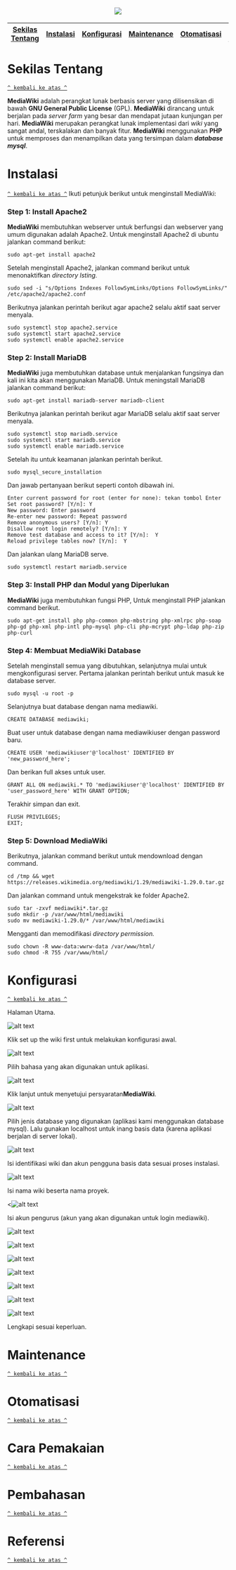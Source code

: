 <h1 align="center"><img src="https://upload.wikimedia.org/wikipedia/en/0/0f/MediaWiki_logo_reworked_embroidery.jpg"></h1>

[Sekilas Tentang](#sekilas-tentang) | [Instalasi](#instalasi) | [Konfigurasi](#konfigurasi) | [Maintenance](#maintenance) | [Otomatisasi](#otomatisasi) | [Cara Pemakaian](#cara-pemakaian) | [Pembahasan](#pembahasan) | [Referensi](#referensi)
:---:|:---:|:---:|:---:|:---:|:---:|:---:|:---:

# Sekilas Tentang
[`^ kembali ke atas ^`](#)

**MediaWiki** adalah perangkat lunak berbasis server yang dilisensikan di bawah **GNU General Public License** (GPL). **MediaWiki** dirancang untuk berjalan pada *server farm* yang besar dan mendapat jutaan kunjungan per hari. **MediaWiki** merupakan perangkat lunak implementasi dari *wiki* yang sangat andal, terskalakan dan banyak fitur. **MediaWiki** menggunakan **PHP** untuk memproses dan menampilkan data yang tersimpan dalam ***database mysql***.

# Instalasi
[`^ kembali ke atas ^`](#)
Ikuti petunjuk berikut untuk menginstall MediaWiki:

### Step 1: Install Apache2

**MediaWiki** membutuhkan webserver untuk berfungsi dan webserver yang umum digunakan adalah Apache2. Untuk menginstall Apache2 di ubuntu jalankan command berikut:

```
sudo apt-get install apache2
```

Setelah menginstall Apache2, jalankan command berikut untuk menonaktifkan *directory lsting.*

```
sudo sed -i "s/Options Indexes FollowSymLinks/Options FollowSymLinks/" /etc/apache2/apache2.conf
```

Berikutnya jalankan perintah berikut agar apache2 selalu aktif saat server menyala.

```
sudo systemctl stop apache2.service
sudo systemctl start apache2.service
sudo systemctl enable apache2.service
```

### Step 2: Install MariaDB

**MediaWiki** juga membutuhkan database untuk menjalankan fungsinya dan kali ini kita akan menggunakan MariaDB. Untuk meningstall MariaDB jalankan command berikut:

```
sudo apt-get install mariadb-server mariadb-client
```

Berikutnya jalankan perintah berikut agar MariaDB selalu aktif saat server menyala.

```
sudo systemctl stop mariadb.service
sudo systemctl start mariadb.service
sudo systemctl enable mariadb.service
````

Setelah itu untuk keamanan jalankan perintah berikut.

```
sudo mysql_secure_installation
```

Dan jawab pertanyaan berikut seperti contoh dibawah ini.

```
Enter current password for root (enter for none): tekan tombol Enter
Set root password? [Y/n]: Y
New password: Enter password
Re-enter new password: Repeat password
Remove anonymous users? [Y/n]: Y
Disallow root login remotely? [Y/n]: Y
Remove test database and access to it? [Y/n]:  Y
Reload privilege tables now? [Y/n]:  Y
```

Dan jalankan ulang MariaDB serve.

```
sudo systemctl restart mariadb.service
```

### Step 3: Install PHP dan Modul yang Diperlukan

**MediaWiki** juga membutuhkan fungsi PHP, Untuk menginstall PHP jalankan command berikut.

```
sudo apt-get install php php-common php-mbstring php-xmlrpc php-soap php-gd php-xml php-intl php-mysql php-cli php-mcrypt php-ldap php-zip php-curl
```

### Step 4: Membuat MediaWiki Database

Setelah menginstall semua yang dibutuhkan, selanjutnya mulai untuk mengkonfigurasi server. Pertama jalankan perintah berikut untuk masuk ke database server.

```
sudo mysql -u root -p
```

Selanjutnya buat database dengan nama mediawiki.

```
CREATE DATABASE mediawiki;
```

Buat user untuk database dengan nama mediawikiuser dengan password baru.

```
CREATE USER 'mediawikiuser'@'localhost' IDENTIFIED BY 'new_password_here';
```

Dan berikan full akses untuk user.

```
GRANT ALL ON mediawiki.* TO 'mediawikiuser'@'localhost' IDENTIFIED BY 'user_password_here' WITH GRANT OPTION;
```

Terakhir simpan dan exit.

```
FLUSH PRIVILEGES;
EXIT;
```

### Step 5: Download MediaWiki

Berikutnya, jalankan command berikut untuk mendownload dengan command.

```
cd /tmp && wget https://releases.wikimedia.org/mediawiki/1.29/mediawiki-1.29.0.tar.gz
```

Dan jalankan command untuk mengekstrak ke folder Apache2.

```
sudo tar -zxvf mediawiki*.tar.gz
sudo mkdir -p /var/www/html/mediawiki
sudo mv mediawiki-1.29.0/* /var/www/html/mediawiki
```

Mengganti dan memodifikasi *directory permission.*

```
sudo chown -R www-data:wwrw-data /var/www/html/
sudo chmod -R 755 /var/www/html/
```





# Konfigurasi
[`^ kembali ke atas ^`](#)

Halaman Utama.

![alt text](https://github.com/miqbals1649/mediaWiki/blob/master/Komdat/MW%201.PNG)

Klik set up the wiki first untuk melakukan konfigurasi awal.

![alt text](https://github.com/miqbals1649/mediaWiki/blob/master/Komdat/MW%202.PNG)

Pilih bahasa yang akan digunakan untuk aplikasi.

![alt text](https://github.com/miqbals1649/mediaWiki/blob/master/Komdat/MW%203.PNG)

Klik lanjut untuk menyetujui persyaratan**MediaWiki**.

![alt text](https://github.com/miqbals1649/mediaWiki/blob/master/Komdat/MW%204.PNG)

Pilih jenis database yang digunakan (aplikasi kami menggunakan database mysql). Lalu gunakan localhost untuk inang basis data (karena aplikasi berjalan di server lokal).

![alt text](https://github.com/miqbals1649/mediaWiki/blob/master/Komdat/MW%205.PNG)

Isi identifikasi wiki dan akun pengguna basis data sesuai proses instalasi.

![alt text](https://github.com/miqbals1649/mediaWiki/blob/master/Komdat/MW%206.PNG)

Isi nama wiki beserta nama proyek.

<![alt text](https://github.com/miqbals1649/mediaWiki/blob/master/Komdat/MW%207.PNG)

Isi akun pengurus (akun yang akan digunakan untuk login mediawiki).

![alt text](https://github.com/miqbals1649/mediaWiki/blob/master/Komdat/MW%208.PNG)

![alt text](https://github.com/miqbals1649/mediaWiki/blob/master/Komdat/MW%209.PNG)

![alt text](https://github.com/miqbals1649/mediaWiki/blob/master/Komdat/MW%209.PNG)

![alt text](https://github.com/miqbals1649/mediaWiki/blob/master/Komdat/MW%2010.PNG)

![alt text](https://github.com/miqbals1649/mediaWiki/blob/master/Komdat/MW%2011.PNG)

![alt text](https://github.com/miqbals1649/mediaWiki/blob/master/Komdat/MW%2012.PNG)

![alt text](https://github.com/miqbals1649/mediaWiki/blob/master/Komdat/MW%2013.PNG)

Lengkapi sesuai keperluan.



# Maintenance
[`^ kembali ke atas ^`](#)

# Otomatisasi
[`^ kembali ke atas ^`](#)

# Cara Pemakaian
[`^ kembali ke atas ^`](#)

# Pembahasan
[`^ kembali ke atas ^`](#)

# Referensi
[`^ kembali ke atas ^`](#)

